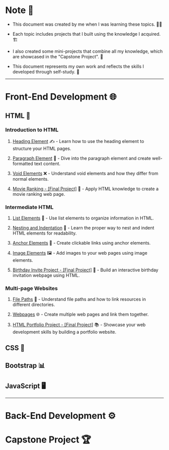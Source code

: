 # Note 📝

- This document was created by me when I was learning these topics. 👨‍💻

- Each topic includes projects that I built using the knowledge I acquired. 🏗️

- I also created some mini-projects that combine all my knowledge, which are showcased in the "Capstone Project". 🚀

- This document represents my own work and reflects the skills I developed through self-study. 💪

---

# Front-End Development 🌐

## HTML 📄

### Introduction to HTML

1. [Heading Element](https://sandip3.github.io/Angela-Yu/The%20Complete%202023%20Web%20Development%20Bootcamp/1%20-%20Front%20end%20Web%20Development/1%20-%20HTML/1%20-%20Introduction-to-HTML/2.1%20Heading%20Element/index.html) ✍️ - Learn how to use the heading element to structure your HTML pages.

2. [Paragraph Element](https://sandip3.github.io/Angela-Yu/The%20Complete%202023%20Web%20Development%20Bootcamp/1%20-%20Front%20end%20Web%20Development/1%20-%20HTML/1%20-%20Introduction-to-HTML/2.2%20Paragraph%20Element/index.html) 📃 - Dive into the paragraph element and create well-formatted text content.

3. [Void Elements](https://sandip3.github.io/Angela-Yu/The%20Complete%202023%20Web%20Development%20Bootcamp/1%20-%20Front%20end%20Web%20Development/1%20-%20HTML/1%20-%20Introduction-to-HTML/2.3%20Void%20Elements/index.html) ❌ - Understand void elements and how they differ from normal elements.

4. [Movie Ranking - [Final Project]](https://sandip3.github.io/Angela-Yu/The%20Complete%202023%20Web%20Development%20Bootcamp/1%20-%20Front%20end%20Web%20Development/1%20-%20HTML/1%20-%20Introduction-to-HTML/2.4%20Movie%20Ranking%20Project/index.html) 🎥 - Apply HTML knowledge to create a movie ranking web page.

### Intermediate HTML

1. [List Elements](https://sandip3.github.io/Angela-Yu/The%20Complete%202023%20Web%20Development%20Bootcamp/1%20-%20Front%20end%20Web%20Development/1%20-%20HTML/2%20-%20Intermediate%20HTML/3.0%20List%20Elements/index.html) 📜 - Use list elements to organize information in HTML.

2. [Nesting and Indentation](https://sandip3.github.io/Angela-Yu/The%20Complete%202023%20Web%20Development%20Bootcamp/1%20-%20Front%20end%20Web%20Development/1%20-%20HTML/2%20-%20Intermediate%20HTML/3.1%20Nesting%20and%20Indentation/index.html) 🐣 - Learn the proper way to nest and indent HTML elements for readability.

3. [Anchor Elements](https://sandip3.github.io/Angela-Yu/The%20Complete%202023%20Web%20Development%20Bootcamp/1%20-%20Front%20end%20Web%20Development/1%20-%20HTML/2%20-%20Intermediate%20HTML/3.2%20Anchor%20Elements/index.html) 🔗 - Create clickable links using anchor elements.

4. [Image Elements](https://sandip3.github.io/Angela-Yu/The%20Complete%202023%20Web%20Development%20Bootcamp/1%20-%20Front%20end%20Web%20Development/1%20-%20HTML/2%20-%20Intermediate%20HTML/3.3%20Image%20Elements/index.html) 🖼️ - Add images to your web pages using image elements.

5. [Birthday Invite Project - [Final Project]](https://sandip3.github.io/Angela-Yu/The%20Complete%202023%20Web%20Development%20Bootcamp/1%20-%20Front%20end%20Web%20Development/1%20-%20HTML/2%20-%20Intermediate%20HTML/3.4%20Birthday%20Invite%20Project/index.html) 🎂 - Build an interactive birthday invitation webpage using HTML.

### Multi-page Websites

1. [File Paths](https://sandip3.github.io/Angela-Yu/The%20Complete%202023%20Web%20Development%20Bootcamp/1%20-%20Front%20end%20Web%20Development/1%20-%20HTML/3%20-%20MultiPage%20Websites/4.0%20File%20Paths/Folder0/index.html) 📁 - Understand file paths and how to link resources in different directories.

2. [Webpages](https://sandip3.github.io/Angela-Yu/The%20Complete%202023%20Web%20Development%20Bootcamp/1%20-%20Front%20end%20Web%20Development/1%20-%20HTML/3%20-%20MultiPage%20Websites/4.1%20Webpages/index.html) 🌐 - Create multiple web pages and link them together.

3. [HTML Portfolio Project - [Final Project]](https://sandip3.github.io/Angela-Yu/The%20Complete%202023%20Web%20Development%20Bootcamp/1%20-%20Front%20end%20Web%20Development/1%20-%20HTML/3%20-%20MultiPage%20Websites/4.3%20HTML%20Porfolio%20Project/index.html) 📚 - Showcase your web development skills by building a portfolio website.

## CSS 🎨

## Bootstrap 📊

## JavaScript 🖥️

---

# Back-End Development ⚙️

# Capstone Project 🏆

